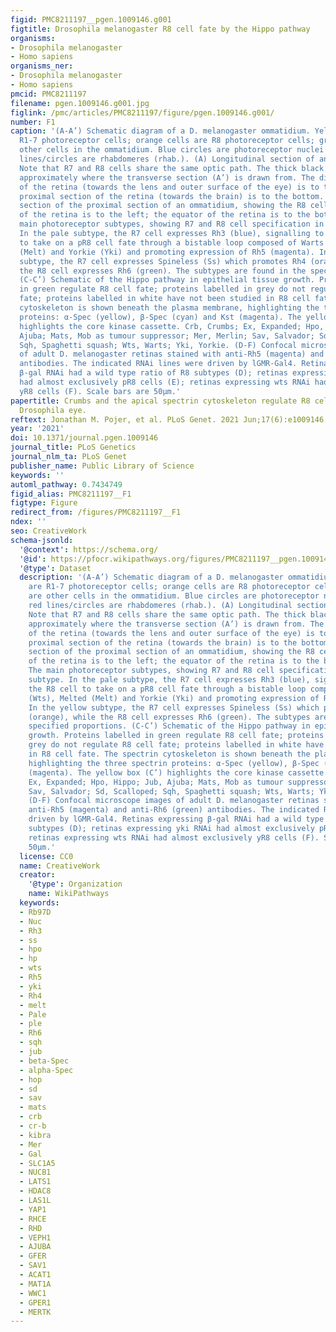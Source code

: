 ```yaml
---
figid: PMC8211197__pgen.1009146.g001
figtitle: Drosophila melanogaster R8 cell fate by the Hippo pathway
organisms:
- Drosophila melanogaster
- Homo sapiens
organisms_ner:
- Drosophila melanogaster
- Homo sapiens
pmcid: PMC8211197
filename: pgen.1009146.g001.jpg
figlink: /pmc/articles/PMC8211197/figure/pgen.1009146.g001/
number: F1
caption: '(A-A’) Schematic diagram of a D. melanogaster ommatidium. Yellow cells are
  R1-7 photoreceptor cells; orange cells are R8 photoreceptor cells; grey cells are
  other cells in the ommatidium. Blue circles are photoreceptor nuclei (nuc.); red
  lines/circles are rhabdomeres (rhab.). (A) Longitudinal section of an ommatidium.
  Note that R7 and R8 cells share the same optic path. The thick black line indicates
  approximately where the transverse section (A’) is drawn from. The distal section
  of the retina (towards the lens and outer surface of the eye) is to the top; the
  proximal section of the retina (towards the brain) is to the bottom. (A’) Transverse
  section of the proximal section of an ommatidium, showing the R8 cell. The anterior
  of the retina is to the left; the equator of the retina is to the bottom. (B) The
  main photoreceptor subtypes, showing R7 and R8 cell specification in each subtype.
  In the pale subtype, the R7 cell expresses Rh3 (blue), signalling to the R8 cell
  to take on a pR8 cell fate through a bistable loop composed of Warts (Wts), Melted
  (Melt) and Yorkie (Yki) and promoting expression of Rh5 (magenta). In the yellow
  subtype, the R7 cell expresses Spineless (Ss) which promotes Rh4 (orange), while
  the R8 cell expresses Rh6 (green). The subtypes are found in the specified proportions.
  (C-C’) Schematic of the Hippo pathway in epithelial tissue growth. Proteins labelled
  in green regulate R8 cell fate; proteins labelled in grey do not regulate R8 cell
  fate; proteins labelled in white have not been studied in R8 cell fate. The spectrin
  cytoskeleton is shown beneath the plasma membrane, highlighting the three spectrin
  proteins: α-Spec (yellow), β-Spec (cyan) and Kst (magenta). The yellow box (C’)
  highlights the core kinase cassette. Crb, Crumbs; Ex, Expanded; Hpo, Hippo; Jub,
  Ajuba; Mats, Mob as tumour suppressor; Mer, Merlin; Sav, Salvador; Sd, Scalloped;
  Sqh, Spaghetti squash; Wts, Warts; Yki, Yorkie. (D-F) Confocal microscope images
  of adult D. melanogaster retinas stained with anti-Rh5 (magenta) and anti-Rh6 (green)
  antibodies. The indicated RNAi lines were driven by lGMR-Gal4. Retinas expressing
  β-gal RNAi had a wild type ratio of R8 subtypes (D); retinas expressing yki RNAi
  had almost exclusively pR8 cells (E); retinas expressing wts RNAi had almost exclusively
  yR8 cells (F). Scale bars are 50μm.'
papertitle: Crumbs and the apical spectrin cytoskeleton regulate R8 cell fate in the
  Drosophila eye.
reftext: Jonathan M. Pojer, et al. PLoS Genet. 2021 Jun;17(6):e1009146.
year: '2021'
doi: 10.1371/journal.pgen.1009146
journal_title: PLoS Genetics
journal_nlm_ta: PLoS Genet
publisher_name: Public Library of Science
keywords: ''
automl_pathway: 0.7434749
figid_alias: PMC8211197__F1
figtype: Figure
redirect_from: /figures/PMC8211197__F1
ndex: ''
seo: CreativeWork
schema-jsonld:
  '@context': https://schema.org/
  '@id': https://pfocr.wikipathways.org/figures/PMC8211197__pgen.1009146.g001.html
  '@type': Dataset
  description: '(A-A’) Schematic diagram of a D. melanogaster ommatidium. Yellow cells
    are R1-7 photoreceptor cells; orange cells are R8 photoreceptor cells; grey cells
    are other cells in the ommatidium. Blue circles are photoreceptor nuclei (nuc.);
    red lines/circles are rhabdomeres (rhab.). (A) Longitudinal section of an ommatidium.
    Note that R7 and R8 cells share the same optic path. The thick black line indicates
    approximately where the transverse section (A’) is drawn from. The distal section
    of the retina (towards the lens and outer surface of the eye) is to the top; the
    proximal section of the retina (towards the brain) is to the bottom. (A’) Transverse
    section of the proximal section of an ommatidium, showing the R8 cell. The anterior
    of the retina is to the left; the equator of the retina is to the bottom. (B)
    The main photoreceptor subtypes, showing R7 and R8 cell specification in each
    subtype. In the pale subtype, the R7 cell expresses Rh3 (blue), signalling to
    the R8 cell to take on a pR8 cell fate through a bistable loop composed of Warts
    (Wts), Melted (Melt) and Yorkie (Yki) and promoting expression of Rh5 (magenta).
    In the yellow subtype, the R7 cell expresses Spineless (Ss) which promotes Rh4
    (orange), while the R8 cell expresses Rh6 (green). The subtypes are found in the
    specified proportions. (C-C’) Schematic of the Hippo pathway in epithelial tissue
    growth. Proteins labelled in green regulate R8 cell fate; proteins labelled in
    grey do not regulate R8 cell fate; proteins labelled in white have not been studied
    in R8 cell fate. The spectrin cytoskeleton is shown beneath the plasma membrane,
    highlighting the three spectrin proteins: α-Spec (yellow), β-Spec (cyan) and Kst
    (magenta). The yellow box (C’) highlights the core kinase cassette. Crb, Crumbs;
    Ex, Expanded; Hpo, Hippo; Jub, Ajuba; Mats, Mob as tumour suppressor; Mer, Merlin;
    Sav, Salvador; Sd, Scalloped; Sqh, Spaghetti squash; Wts, Warts; Yki, Yorkie.
    (D-F) Confocal microscope images of adult D. melanogaster retinas stained with
    anti-Rh5 (magenta) and anti-Rh6 (green) antibodies. The indicated RNAi lines were
    driven by lGMR-Gal4. Retinas expressing β-gal RNAi had a wild type ratio of R8
    subtypes (D); retinas expressing yki RNAi had almost exclusively pR8 cells (E);
    retinas expressing wts RNAi had almost exclusively yR8 cells (F). Scale bars are
    50μm.'
  license: CC0
  name: CreativeWork
  creator:
    '@type': Organization
    name: WikiPathways
  keywords:
  - Rb97D
  - Nuc
  - Rh3
  - ss
  - hpo
  - hp
  - wts
  - Rh5
  - yki
  - Rh4
  - melt
  - Pale
  - ple
  - Rh6
  - sqh
  - jub
  - beta-Spec
  - alpha-Spec
  - hop
  - sd
  - sav
  - mats
  - crb
  - cr-b
  - kibra
  - Mer
  - Gal
  - SLC1A5
  - NUCB1
  - LATS1
  - HDAC8
  - LAS1L
  - YAP1
  - RHCE
  - RHD
  - VEPH1
  - AJUBA
  - GFER
  - SAV1
  - ACAT1
  - MAT1A
  - WWC1
  - GPER1
  - MERTK
---
```

